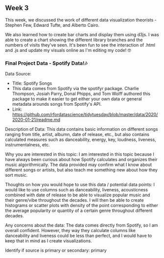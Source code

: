 ## Week 3

This week, we discussed the work of different data visualization theorists - Stephen Few, Edward Tufte, and Alberto Cairo. 

We also learned how to create bar charts and display them using d3js. I was able to create a chart showing the different library branches and the numbers of visits they've seen. It's been fun to see the interaction of .html and .js and update my visuals online as I'm editing my code! :nerd_face:

### Final Project Data - Spotify Data!:notes:
Data Source: 
* Title: Spotify Songs
* This data comes from Spotify via the spotifyr package. Charlie Thompson, Josiah Parry, Donal Phipps, and Tom Wolff authored this package to make it easier to get either your own data or general metadata arounds songs from Spotify's API.
* Link: https://github.com/rfordatascience/tidytuesday/blob/master/data/2020/2020-01-21/readme.md

Description of Data: 
This data contains basic information on different songs ranging from title, artist, albumn, date of release, etc., but also contains calculated measures such as danceability, energy, key, loudness, liveness, instrumentalness, etc. 

Why you are interested in this topic:
I am interested in this topic because I have always been curious about how Spotify calculates and organizes their music algorithmically. The data provided may confirm what I know about different songs or artists, but also teach me something new about how they sort music. 

Thoughts on how you would hope to use this data / potential data points:
I would like to use columns such as danceability, liveness, acousticness combined with date of release to be able to visualize popular music and their genre/vibe throughout the decades. I will then be able to create histograms or scatter plots with density of the point corresponding to either the average popularity or quantity of a certain genre throughout different decades. 

Any concerns about the data:
The data comes directly from Spotify, so I am overall confident. However, they way they calculate columns like danceability and liveness could be less than perfect, and I would have to keep that in mind as I create visualizations.

Identify if source is primary or secondary: primary

